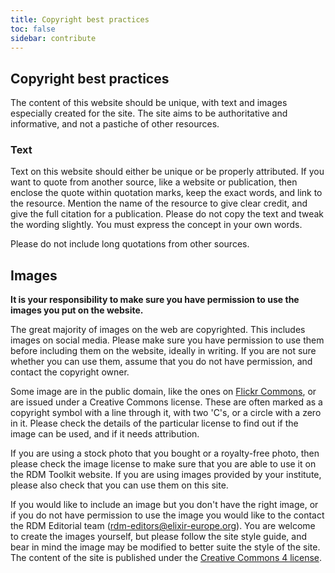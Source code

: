 ```yaml
---
title: Copyright best practices
toc: false
sidebar: contribute
---
```


## Copyright best practices

The content of this website should be unique, with text and images especially created for the site. The site aims to be authoritative and informative, and not a pastiche of other resources.

### Text

Text on this website should either be unique or be properly attributed. If you want to quote from another source, like a website or publication, then enclose the quote within quotation marks, keep the exact words, and link to the resource. Mention the name of the resource to give clear credit, and give the full citation for a publication. Please do not copy the text and tweak the wording slightly. You must express the concept in your own words.

Please do not include long quotations from other sources. 

## Images

**It is your responsibility to make sure you have permission to use the images you put on the website.**

The great majority of images on the web are copyrighted. This includes images on social media. Please make sure you have permission to use them before including them on the website, ideally in writing. If you are not sure whether you can use them, assume that you do not have permission, and contact the copyright owner.

Some image are in the public domain, like the ones on [Flickr Commons](https://www.flickr.com/commons/usage/), or are issued under a Creative Commons license. These are often marked as a copyright symbol with a line through it, with two 'C's, or a circle with a zero in it. Please check the details of the particular license to find out if the image can be used, and if it needs attribution.

If you are using a stock photo that you bought or a royalty-free photo, then please check the image license to make sure that you are able to use it on the RDM Toolkit website. If you are using images provided by your institute, please also check that you can use them on this site.

If you would like to include an image but you don't have the right image, or if you do not have permission to use the image you would like to the contact the RDM Editorial team (rdm-editors@elixir-europe.org). You are welcome to create the images yourself, but please follow the site style guide, and bear in mind the image may be modified to better suite the style of the site. The content of the site is published under the [Creative Commons 4 license](https://en.wikipedia.org/wiki/Creative_Commons_license).


